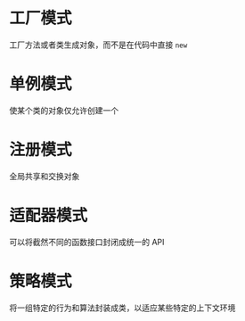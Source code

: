 # 工厂模式

工厂方法或者类生成对象，而不是在代码中直接 `new`



# 单例模式

使某个类的对象仅允许创建一个



# 注册模式

全局共享和交换对象



# 适配器模式

可以将截然不同的函数接口封闭成统一的 API



# 策略模式

将一组特定的行为和算法封装成类，以适应某些特定的上下文环境